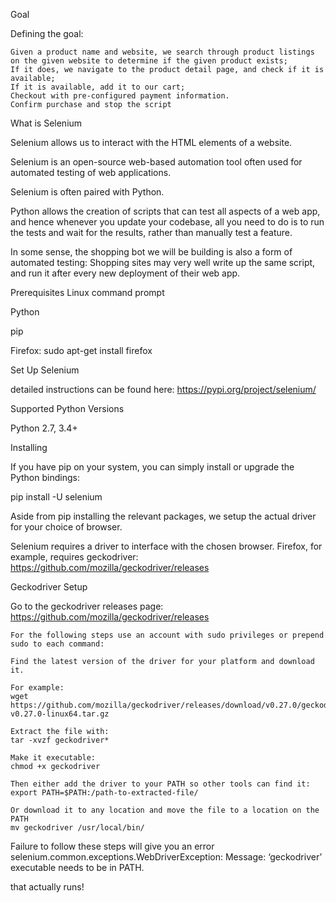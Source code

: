 Goal

Defining the goal:

    Given a product name and website, we search through product listings on the given website to determine if the given product exists;
    If it does, we navigate to the product detail page, and check if it is available;
    If it is available, add it to our cart;
    Checkout with pre-configured payment information.
    Confirm purchase and stop the script

What is Selenium

Selenium allows us to interact with the HTML elements of a website.

Selenium is an open-source web-based automation tool often used for automated testing of web applications.

Selenium is often paired with Python.  

Python allows the creation of scripts that can test all aspects of a web app, and hence whenever you update your codebase, all you need to do is to run the tests and wait for the results, rather than manually test a feature.

In some sense, the shopping bot we will be building is also a form of automated testing: Shopping sites may very well write up the same script, and run it after every new deployment of their web app.

Prerequisites
Linux command prompt

Python

pip

Firefox:
sudo apt-get install firefox

Set Up Selenium

detailed instructions can be found here: https://pypi.org/project/selenium/


Supported Python Versions

Python 2.7, 3.4+

Installing

If you have pip on your system, you can simply install or upgrade the Python bindings:

pip install -U selenium

Aside from pip installing the relevant packages, we setup the actual driver for your choice of browser.

Selenium requires a driver to interface with the chosen browser. Firefox, for example, requires geckodriver:
https://github.com/mozilla/geckodriver/releases



Geckodriver Setup

Go to the geckodriver releases page:
https://github.com/mozilla/geckodriver/releases

    For the following steps use an account with sudo privileges or prepend sudo to each command:

    Find the latest version of the driver for your platform and download it.

    For example:
    wget https://github.com/mozilla/geckodriver/releases/download/v0.27.0/geckodriver-v0.27.0-linux64.tar.gz

    Extract the file with:
    tar -xvzf geckodriver*

    Make it executable:
    chmod +x geckodriver

    Then either add the driver to your PATH so other tools can find it:
    export PATH=$PATH:/path-to-extracted-file/

    Or download it to any location and move the file to a location on the PATH
    mv geckodriver /usr/local/bin/



Failure to follow these steps will give you an error selenium.common.exceptions.WebDriverException: Message: ‘geckodriver’ executable needs to be in PATH.


 that actually runs!
